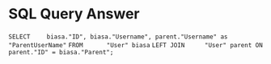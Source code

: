 # SQL Query Answer
`SELECT `
` 	biasa."ID", biasa."Username", parent."Username" as "ParentUserName"`
`FROM `
`     "User" biasa`
`LEFT JOIN`
`     "User" parent ON parent."ID" = biasa."Parent";`

